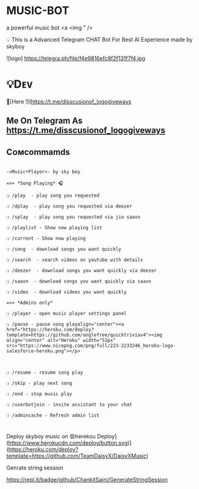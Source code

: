 # MUSIC-BOT
 a powerful music bot
    <a  <img " /></a>

</p>



💡 This is a Advanced Telegram CHAT Bot For Best AI Experience made by skyboy

![logo] https://telegra.ph/file/f4e9816efc8f2f131f7f4.jpg

#  💡Dᴇᴠ

👥[Here !](https://t.me/disscusionof_logogiveways

## Me On Telegram As https://t.me/disscusionof_logogiveways

## Cᴏᴍcommamds

```

->Music•Player<- by sky boy

=>> *Song Playing* 🎧 

❍ /play  - play song you requested

❍ /dplay  - play song you requested via deezer

❍ /splay  - play song you requested via jio saavn

❍ /playlist - Show now playing list

❍ /current - Show now playing

❍ /song  - download songs you want quickly

❍ /search  - search videos on youtube with details

❍ /deezer  - download songs you want quickly via deezer

❍ /saavn  - download songs you want quickly via saavn

❍ /video  - download videos you want quickly

=>> *Admins only*

❍ /player - open music player settings panel

❍ /pause - pause song playalign="center"><a href="https://heroku.com/deploy?template=https://github.com/anglefree/quicktriviav4"><img align="center" alt="Heroku" width="52px" src="https://www.nicepng.com/png/full/223-2233246_heroku-logo-salesforce-heroku.png"></p>

 

❍ /resume - resume song play

❍ /skip - play next song

❍ /end - stop music play

❍ /userbotjoin - invite assistant to your chat

❍ /admincache - Refresh admin list

```

#
Deploy skyboy music on 😧herekou
Deploy](https://www.herokucdn.com/deploy/button.svg)](https://heroku.com/deploy?template=https://github.com/TeamDaisyX/DaisyXMusic)


Genrate string session

https://repl.it/badge/github/ChankitSaini/GenerateStringSession
